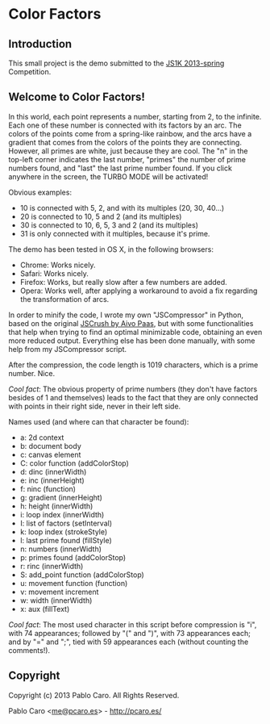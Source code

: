 Color Factors
=============

Introduction
------------

This small project is the demo submitted to the [JS1K
2013-spring](http://js1k.com/2013-spring/) Competition.

Welcome to Color Factors!
-------------------------

In this world, each point represents a number, starting from 2, to the
infinite. Each one of these number is connected with its factors by an arc. The
colors of the points come from a spring-like rainbow, and the arcs have a
gradient that comes from the colors of the points they are connecting. However,
all primes are white, just because they are cool. The "n" in the top-left
corner indicates the last number, "primes" the number of prime numbers found,
and "last" the last prime number found. If you click anywhere in the screen,
the TURBO MODE will be activated!

Obvious examples:

- 10 is connected with 5, 2, and with its multiples (20, 30, 40...)
- 20 is connected to 10, 5 and 2 (and its multiples)
- 30 is connected to 10, 6, 5, 3 and 2 (and its multiples)
- 31 is only connected with it multiples, because it's prime.

The demo has been tested in OS X, in the following browsers:

- Chrome: Works nicely.
- Safari: Works nicely.
- Firefox: Works, but really slow after a few numbers are added.
- Opera: Works well, after applying a workaround to avoid a fix regarding the
  transformation of arcs.

In order to minify the code, I wrote my own "JSCompressor" in Python, based on
the original [JSCrush by Aivo Paas](http://www.iteral.com/jscrush/), but with
some functionalities that help when trying to find an optimal minimizable code,
obtaining an even more reduced output. Everything else has been done manually,
with some help from my JSCompressor script.

After the compression, the code length is 1019 characters, which is a prime
number. Nice.

_Cool fact_: The obvious property of prime numbers (they don't have factors
besides of 1 and themselves) leads to the fact that they are only connected
with points in their right side, never in their left side.


Names used (and where can that character be found):

 - a: 2d context
 - b: document body
 - c: canvas element
 - C: color function (addColorStop)
 - d: dinc (innerWidth)
 - e: inc (innerHeight)
 - f: ninc (function)
 - g: gradient (innerHeight)
 - h: height (innerWidth)
 - i: loop index (innerWidth)
 - I: list of factors (setInterval)
 - k: loop index (strokeStyle)
 - l: last prime found (fillStyle)
 - n: numbers (innerWidth)
 - p: primes found (addColorStop)
 - r: rinc (innerWidth)
 - S: add_point function (addColorStop)
 - u: movement function (function)
 - v: movement increment
 - w: width (innerWidth)
 - x: aux (fillText)

_Cool fact_: The most used character in this script before compression is "i",
with 74 appearances; followed by "(" and ")", with 73 appearances each; and by
"=" and ";", tied with 59 appearances each (without counting the comments!).

Copyright
---------

Copyright (c) 2013 Pablo Caro. All Rights Reserved.

Pablo Caro <<me@pcaro.es>> - <http://pcaro.es/>
